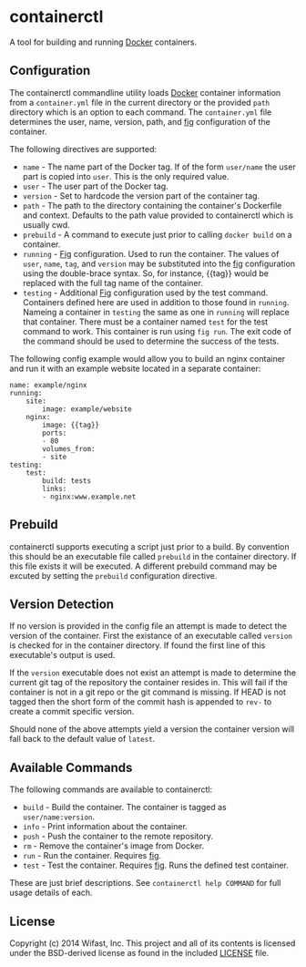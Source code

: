 containerctl
============
A tool for building and running [Docker][2] containers.

Configuration
-------------
The containerctl commandline utility loads [Docker][2] container information from a `container.yml`
file in the current directory or the provided `path` directory which is an option to each command.
The `container.yml` file determines the user, name, version, path, and [fig][3] configuration of
the container.

The following directives are supported:

* `name` - The name part of the Docker tag. If of the form `user/name` the user part is
  copied into `user`. This is the only required value.
* `user` - The user part of the Docker tag. 
* `version` - Set to hardcode the version part of the container tag.
* `path` - The path to the directory containing the container's Dockerfile and context. Defaults to
  the path value provided to containerctl which is usually cwd.
* `prebuild` - A command to execute just prior to calling `docker build` on a container.
* `running` - [Fig][3] configuration. Used to run the container. The values of `user`, `name`,
  `tag`, and `version` may be substituted into the [fig][3] configuration using the double-brace
  syntax. So, for instance, {{tag}} would be replaced with the full tag name of the container.
* `testing` - Additional [Fig][3] configuration used by the test command. Containers defined here
  are used in addition to those found in `running`. Nameing a container in `testing` the same as
  one in `running` will replace that container. There must be a container named `test` for the test
  command to work. This container is run using `fig run`. The exit code of the command should be
  used to determine the success of the tests.

The following config example would allow you to build an nginx container and run it with an example
website located in a separate container:

    name: example/nginx
    running:
        site:
            image: example/website
        nginx:
            image: {{tag}}
            ports:
            - 80
            volumes_from:
            - site
    testing:
        test:
            build: tests
            links:
            - nginx:www.example.net

Prebuild
--------
containerctl supports executing a script just prior to a build. By convention this should be an
executable file called `prebuild` in the container directory. If this file exists it will be
executed. A different prebuild command may be excuted by setting the `prebuild` configuration
directive.

Version Detection
-----------------
If no version is provided in the config file an attempt is made to detect the version of the
container. First the existance of an executable called `version` is checked for in the container
directory. If found the first line of this executable's output is used.

If the `version` executable does not exist an attempt is made to determine the current git tag of
the repository the container resides in. This will fail if the container is not in a git repo or
the git command is missing. If HEAD is not tagged then the short form of the commit hash is
appended to `rev-` to create a commit specific version.

Should none of the above attempts yield a version the container version will fall back to the
default value of `latest`.

Available Commands
------------------
The following commands are available to containerctl:

* `build` - Build the container. The container is tagged as `user/name:version`.
* `info` - Print information about the container.
* `push` - Push the container to the remote repository.
* `rm` - Remove the container's image from Docker.
* `run` - Run the container. Requires [fig][3].
* `test` - Test the container. Requires [fig][3]. Runs the defined test container.

These are just brief descriptions. See `containerctl help COMMAND` for full usage details of each.

License
-------
Copyright (c) 2014 Wifast, Inc. This project and all of its contents is
licensed under the BSD-derived license as found in the included [LICENSE][1]
file.

[1]: https://github.com/WiFast/containerctl/blob/master/LICENSE "LICENSE"
[2]: https://www.docker.com "Docker"
[3]: http://www.fig.sh/ "Fig"
